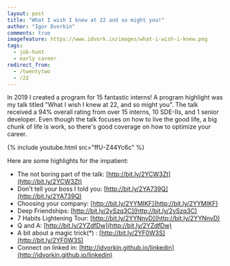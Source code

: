 ```yaml
---
layout: post
title: "What I wish I knew at 22 and so might you!"
author: "Igor Dvorkin"
comments: true
imagefeature: https://www.idvork.in/images/what-i-wish-i-knew.png
tags:
  - job-hunt
  - early career
redirect_from:
  - /twentytwo
  - /22
---
```


In 2019 I created a program for 15 fantastic interns! A program highlight was my talk titled "What I wish I knew at 22, and so might you". The talk received a 94% overall rating from over 15 interns, 10 SDE-IIs, and 1 senior developer. Even though the talk focuses on how to live the good life, a big chunk of life is work, so there's good coverage on how to optimize your career.

{% include youtube.html src="ffU-Z44Yc6c" %}

Here are some highlights for the impatient:

- The not boring part of the talk: [http://bit.ly/2YCW3Zt](http://bit.ly/2YCW3Zt)
- Don't tell your boss I told you: [http://bit.ly/2YA739Q](http://bit.ly/2YA739Q)
- Choosing your company: [http://bit.ly/2YYMIKF](http://bit.ly/2YYMIKF)
- Deep Friendships: [http://bit.ly/2ySzq3C](http://bit.ly/2ySzq3C)
- 7 Habits Lightening Tour: [http://bit.ly/2YYNnvD](http://bit.ly/2YYNnvD)
- Q and A: [http://bit.ly/2YZdfDw](http://bit.ly/2YZdfDw)
- A bit about a magic trick(\*) : [http://bit.ly/2YF0W3S](http://bit.ly/2YF0W3S)
- Connect on linked in: [http://idvorkin.github.io/linkedin](http://idvorkin.github.io/linkedin)

